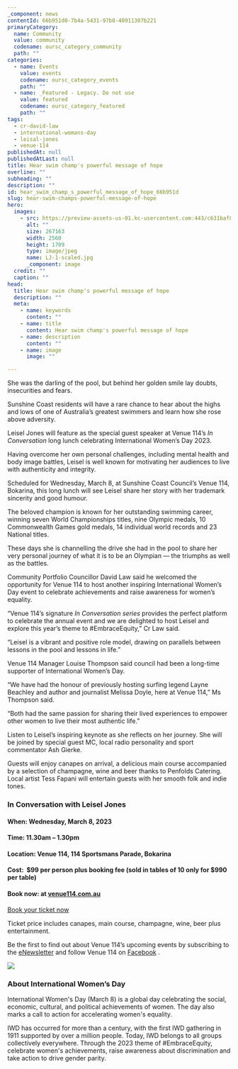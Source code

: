 ```yaml
---
_component: news
contentId: 66b951d0-7b4a-5431-97b0-40911307b221
primaryCategory:
  name: Community
  value: community
  codename: oursc_category_community
  path: ""
categories:
  - name: Events
    value: events
    codename: oursc_category_events
    path: ""
  - name: _Featured - Legacy. Do not use
    value: featured
    codename: oursc_category_featured
    path: ""
tags:
  - cr-david-law
  - international-womans-day
  - leisal-jones
  - venue-114
publishedAt: null
publishedAtLast: null
title: Hear swim champ's powerful message of hope
overline: ""
subheading: ""
description: ""
id: hear_swim_champ_s_powerful_message_of_hope_66b951d
slug: hear-swim-champs-powerful-message-of-hope
hero:
  images:
    - src: https://preview-assets-us-01.kc-usercontent.com:443/c631baf8-1b46-001f-580c-d0001b68b4a8/4a8ca4fa-68a0-4469-8d0d-04946ae87165/LJ-1-scaled.jpg
      alt: ""
      size: 267163
      width: 2560
      height: 1709
      type: image/jpeg
      name: LJ-1-scaled.jpg
      _component: image
  credit: ""
  caption: ""
head:
  title: Hear swim champ's powerful message of hope
  description: ""
  meta:
    - name: keywords
      content: ""
    - name: title
      content: Hear swim champ's powerful message of hope
    - name: description
      content: ""
    - name: image
      image: ""

---
```

She was the darling of the pool, but behind her golden smile lay doubts, insecurities and fears.

Sunshine Coast residents will have a rare chance to hear about the highs and lows of one of Australia’s greatest swimmers and learn how she rose above adversity.

Leisel Jones will feature as the special guest speaker at Venue 114’s *In Conversation* long lunch celebrating International Women’s Day 2023.

Having overcome her own personal challenges, including mental health and body image battles, Leisel is well known for motivating her audiences to live with authenticity and integrity.

Scheduled for Wednesday, March 8, at Sunshine Coast Council’s Venue 114, Bokarina, this long lunch will see Leisel share her story with her trademark sincerity and good humour.

The beloved champion is known for her outstanding swimming career, winning seven World Championships titles, nine Olympic medals, 10 Commonwealth Games gold medals, 14 individual world records and 23 National titles.

These days she is channelling the drive she had in the pool to share her very personal journey of what it is to be an Olympian — the triumphs as well as the battles.

Community Portfolio Councillor David Law said he welcomed the opportunity for Venue 114 to host another inspiring International Women’s Day event to celebrate achievements and raise awareness for women’s equality.

“Venue 114’s signature *In Conversation series* provides the perfect platform to celebrate the annual event and we are delighted to host Leisel and explore this year’s theme to #EmbraceEquity,” Cr Law said.

“Leisel is a vibrant and positive role model, drawing on parallels between lessons in the pool and lessons in life.”

Venue 114 Manager Louise Thompson said council had been a long-time supporter of International Women’s Day.

“We have had the honour of previously hosting surfing legend Layne Beachley and author and journalist Melissa Doyle, here at Venue 114,” Ms Thompson said.

“Both had the same passion for sharing their lived experiences to empower other women to live their most authentic life.”

Listen to Leisel’s inspiring keynote as she reflects on her journey. She will be joined by special guest MC, local radio personality and sport commentator Ash Gierke.

Guests will enjoy canapes on arrival, a delicious main course accompanied by a selection of champagne, wine and beer thanks to Penfolds Catering. Local artist Tess Fapani will entertain guests with her smooth folk and indie tones.

### **In Conversation with Leisel Jones**

#### **When:** Wednesday, March 8, 2023

#### **Time:** 11.30am – 1.30pm

#### **Location:** Venue 114, 114 Sportsmans Parade, Bokarina

#### **Cost:**  $99 per person plus booking fee (sold in tables of 10 only for $990 per table)

#### **Book now**: at [venue114.com.au](https://venue114.com.au/events/in-conversation-with-leisel-jones-oam-international-women-s-day-2023/)


[Book your ticket now](https://venue114.com.au/events/in-conversation-with-leisel-jones-oam-international-women-s-day-2023/)


Ticket price includes canapes, main course, champagne, wine, beer plus entertainment.

Be the first to find out about Venue 114’s upcoming events by subscribing to the [eNewsletter](https://venue114.com.au/)
&#x20;and follow Venue 114 on [Facebook](https://www.facebook.com/venue114/)
.

![](https://preview-assets-us-01.kc-usercontent.com:443/c631baf8-1b46-001f-580c-d0001b68b4a8/01c9173a-09ff-4dd8-a3c3-554b2affc8a7/LJ-36-1024x683.jpg)

### **About International Women’s Day**

International Women's Day (March 8) is a global day celebrating the social, economic, cultural, and political achievements of women. The day also marks a call to action for accelerating women's equality.

IWD has occurred for more than a century, with the first IWD gathering in 1911 supported by over a million people. Today, IWD belongs to all groups collectively everywhere. Through the 2023 theme of #EmbraceEquity, celebrate women's achievements, raise awareness about discrimination and take action to drive gender parity.
